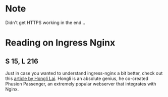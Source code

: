 
# Note
Didn't get HTTPS working in the end...

# Reading on Ingress Nginx
## S 15, L 216

Just in case you wanted to understand ingress-nginx a bit better, check out this [article by Hongli Lai](https://www.joyfulbikeshedding.com/blog/2018-03-26-studying-the-kubernetes-ingress-system.html).  Hongli is an absolute genius, he co-created Phusion Passenger, an extremely popular webserver that integrates with Nginx.